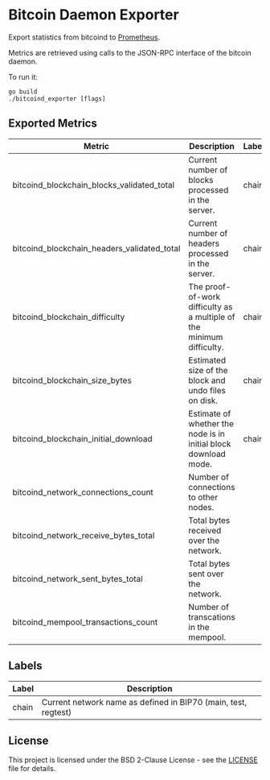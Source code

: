 # Bitcoin Daemon Exporter

Export statistics from bitcoind to [Prometheus](https://prometheus.io).

Metrics are retrieved using calls to the JSON-RPC interface of the bitcoin
daemon.

To run it:

    go build
    ./bitcoind_exporter [flags]

## Exported Metrics

| Metric | Description | Labels |
| ------ | ----------- | ------ |
| bitcoind_blockchain_blocks_validated_total | Current number of blocks processed in the server. | chain |
| bitcoind_blockchain_headers_validated_total | Current number of headers processed in the server. | chain |
| bitcoind_blockchain_difficulty | The proof-of-work difficulty as a multiple of the minimum difficulty. | chain |
| bitcoind_blockchain_size_bytes | Estimated size of the block and undo files on disk. | chain |
| bitcoind_blockchain_initial_download | Estimate of whether the node is in initial block download mode. | chain |
| bitcoind_network_connections_count | Number of connections to other nodes. | |
| bitcoind_network_receive_bytes_total | Total bytes received over the network. | |
| bitcoind_network_sent_bytes_total | Total bytes sent over the network. | |
| bitcoind_mempool_transactions_count | Number of transcations in the mempool. | |

## Labels

| Label | Description |
| ----- | ----------- |
| chain | Current network name as defined in BIP70 (main, test, regtest) |

## License
This project is licensed under the BSD 2-Clause License - see the [LICENSE](LICENSE) file for details.
